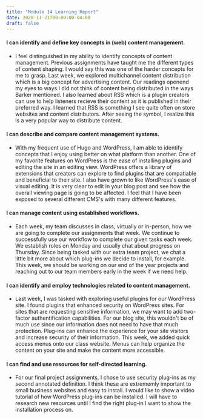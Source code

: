 ```yaml
---
title: "Module 14 Learning Report"
date: 2020-11-21T00:00:00-04:00
draft: false
---
```


#### I can identify and define key concepts in (web) content management.
- I feel distinguished in my ability to identify concepts of content management. Previous assignments have taught me the different types of content shaping. I would say this was one of the harder concepts for me to grasp. Last week, we explored multichannel content distribution which is a big concept for advertising content. Our readings openend my eyes to ways I did not think of content being distributed in the ways Barker mentioned. I also learned about RSS which is a plugin creators can use to help listeners recieve their content as it is published in their preferred way. I learned that RSS is something I see quite often on store websites and content distributors. After seeing the symbol, I realize this is a very popular way to distribute content.

#### I can describe and compare content management systems.
- With my frequent use of Hugo and WordPress, I am able to identify concepts that I enjoy using better on what platform than another. One of my favorite features on WordPress is the ease of installing plugins and editing the site in an editing view. WordPress offers a library of extensions that creators can explore to find plugins that are compatiable and beneficial to their site. I also have grown to like WordPress's ease of visual editing. It is very clear to edit in your blog post and see how the overall viewing page is going to be affected. I feel that I have been exposed to several different CMS's with many different features.

#### I can manage content using established workflows.
- Each week, my team discusses in class, virtually or in-person, how we are going to complete our assignments that week. We continue to successfully use our workflow to complete our given tasks each week. We establish roles on Monday and usually chat about progress on Thursday. Since being tasked with our extra team project, we chat a little bit more about which plug-ins we decide to install, for example. This week, we should be working on our end of the year projects and reaching out to our team members early in the week if we need help.

#### I can identify and employ technologies related to content management.
- Last week, I was tasked with exploring useful plugins for our WordPress site. I found plugins that enhanced security on WordPress sites. For sites that are requesting sensitive information, we may want to add two-factor authentification capabilities. For our blog site, this wouldn't be of much use since our information does not need to have that much protection. Plug-ins can enhance the experience for your site visitors and increase security of their information. This week, we added quick access menus onto our class website. Menus can help organize the content on your site and make the content more accessible.

#### I can find and use resources for self-directed learning.
- For our final project assignments, I chose to use security plug-ins as my second annotated definition. I think these are extrememly important to small business websites and easy to install. I would like to show a video tutorial of how WordPress plug-ins can be installed.  I will have to research new resources until I find the right plug-in I want to show the installation process on.
